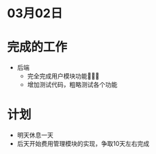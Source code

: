 # 03月02日

# 完成的工作

- 后端
  - 完全完成用户模块功能🎉🎉🎉
  - 增加测试代码，粗略测试各个功能
  

# 计划

- 明天休息一天
- 后天开始费用管理模块的实现，争取10天左右完成
  
